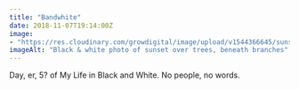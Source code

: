 ```yaml
---
title: "Bandwhite"
date: 2018-11-07T19:14:00Z
image: 
- "https://res.cloudinary.com/growdigital/image/upload/v1544366645/sunset-45474014272.jpg"
imageAlt: "Black & white photo of sunset over trees, beneath branches"
---
```


Day, er, 5? of My Life in Black and White. No people, no words.
